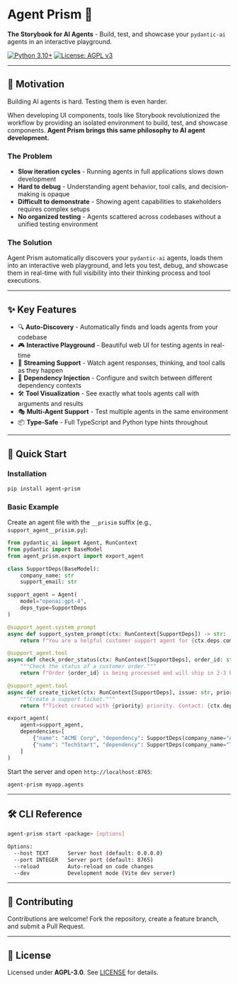 # Agent Prism 🔬

**The Storybook for AI Agents** - Build, test, and showcase your `pydantic-ai` agents in an interactive playground.

[![Python 3.10+](https://img.shields.io/badge/python-3.10+-blue.svg)](https://www.python.org/downloads/)
[![License: AGPL v3](https://img.shields.io/badge/License-AGPL%20v3-blue.svg)](https://www.gnu.org/licenses/agpl-3.0)

---

## 🎯 Motivation

Building AI agents is hard. Testing them is even harder.

When developing UI components, tools like Storybook revolutionized the workflow by providing an isolated environment to build, test, and showcase components. **Agent Prism brings this same philosophy to AI agent development.**

### The Problem

- **Slow iteration cycles** - Running agents in full applications slows down development
- **Hard to debug** - Understanding agent behavior, tool calls, and decision-making is opaque
- **Difficult to demonstrate** - Showing agent capabilities to stakeholders requires complex setups
- **No organized testing** - Agents scattered across codebases without a unified testing environment

### The Solution

Agent Prism automatically discovers your `pydantic-ai` agents, loads them into an interactive web playground, and lets you test, debug, and showcase them in real-time with full visibility into their thinking process and tool executions.

---

## ✨ Key Features

- 🔍 **Auto-Discovery** - Automatically finds and loads agents from your codebase
- 🎮 **Interactive Playground** - Beautiful web UI for testing agents in real-time
- 🔄 **Streaming Support** - Watch agent responses, thinking, and tool calls as they happen
- 🧩 **Dependency Injection** - Configure and switch between different dependency contexts
- 🛠️ **Tool Visualization** - See exactly what tools agents call with arguments and results
- 🎭 **Multi-Agent Support** - Test multiple agents in the same environment
- 📦 **Type-Safe** - Full TypeScript and Python type hints throughout

---

## 🚀 Quick Start

### Installation

```bash
pip install agent-prism
```

### Basic Example

Create an agent file with the `__prisim` suffix (e.g., `support_agent__prisim.py`):

```python
from pydantic_ai import Agent, RunContext
from pydantic import BaseModel
from agent_prism.export import export_agent

class SupportDeps(BaseModel):
    company_name: str
    support_email: str

support_agent = Agent(
    model="openai:gpt-4",
    deps_type=SupportDeps
)

@support_agent.system_prompt
async def support_system_prompt(ctx: RunContext[SupportDeps]) -> str:
    return f"You are a helpful customer support agent for {ctx.deps.company_name}."

@support_agent.tool
async def check_order_status(ctx: RunContext[SupportDeps], order_id: str) -> str:
    """Check the status of a customer order."""
    return f"Order {order_id} is being processed and will ship in 2-3 business days."

@support_agent.tool
async def create_ticket(ctx: RunContext[SupportDeps], issue: str, priority: str) -> str:
    """Create a support ticket."""
    return f"Ticket created with {priority} priority. Contact: {ctx.deps.support_email}"

export_agent(
    agent=support_agent,
    dependencies=[
        {"name": "ACME Corp", "dependency": SupportDeps(company_name="ACME Corporation", support_email="support@acme.com")},
        {"name": "TechStart", "dependency": SupportDeps(company_name="TechStart Inc", support_email="help@techstart.io")}
    ]
)
```

Start the server and open `http://localhost:8765`:

```bash
agent-prism myapp.agents
```

---

## 🛠️ CLI Reference

```bash
agent-prism start <package> [options]

Options:
  --host TEXT      Server host (default: 0.0.0.0)
  --port INTEGER   Server port (default: 8765)
  --reload         Auto-reload on code changes
  --dev            Development mode (Vite dev server)
```

---

## 🤝 Contributing

Contributions are welcome! Fork the repository, create a feature branch, and submit a Pull Request.

---

## 📄 License

Licensed under **AGPL-3.0**. See [LICENSE](LICENSE) for details.
